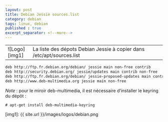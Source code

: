 ```yaml
---
layout: post
title: Debian Jessie sources.list
category: debian
tags: linux, debian
published : true
excerpt_separator: <!--more-->
---
```

<table style="width:100%">
  <tr>
    <td width="64">![Logo][img1]</td>
    <td>
    La liste des dépots Debian Jessie à copier dans /etc/apt/sources.list
    </td>
  </tr>
</table> 
<!--more-->

```bash
deb http://ftp.fr.debian.org/debian/ jessie main non-free contrib
deb http://security.debian.org/ jessie/updates main contrib non-free
deb http://ftp.fr.debian.org/debian/ jessie-proposed-updates main contrib non-free
deb http://www.deb-multimedia.org jessie main non-free
```
*Note* : pour le miroir deb-multimedia, il est nécessaire d’installer le keyring du dépôt :

```
# apt-get install deb-multimedia-keyring
```

[img1]: {{ site.url }}/images/logos/debian.png
